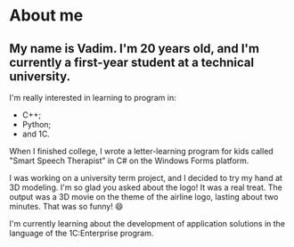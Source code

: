 # About me
## My name is Vadim. I'm 20 years old, and I'm currently a first-year student at a technical university. 
I'm really interested in learning to program in:
- C++;
- Python;
- and 1C.

When I finished college, I wrote a letter-learning program for kids called "Smart Speech Therapist" in C# on the Windows Forms platform. 

I was working on a university term project, and I decided to try my hand at 3D modeling. I'm so glad you asked about the logo! It was a real treat. The output was a 3D movie on the theme of the airline logo, lasting about two minutes. That was so funny! 😄

I'm currently learning about the development of application solutions in the language of the 1C:Enterprise program.
